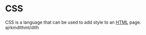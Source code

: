 # CSS

CSS is a language that can be used to add style to an [HTML](/wiki/HTML) page. ajrkmdlthmt/dtlh